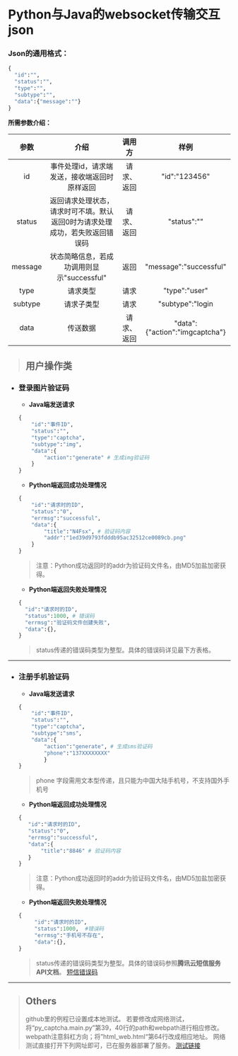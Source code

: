 # Python与Java的websocket传输交互json

### Json的通用格式：

```python
{
  "id":"",
  "status":"",
  "type":"",
  "subtype":"",
  "data":{"message":""}
}
```
**所需参数介绍：**

|参数|介绍|调用方|样例|
|:--:|:--:|:--:|:--:|
|id|事件处理id，请求端发送，接收端返回时原样返回|请求、返回|"id":"123456"|
|status|返回请求处理状态，请求时可不填。默认返回0时为请求处理成功，若失败返回错误码|请求、返回|"status":""|
|message|状态简略信息，若成功调用则显示"successful"|返回|"message":"successful"|
|type|请求类型|请求|"type":"user"|
|subtype|请求子类型|请求|"subtype":"login|
|data|传送数据|请求、返回|"data":{"action":"imgcaptcha"}|

> ## **用户操作类**
 + ### **登录图片验证码**
    + **Java端发送请求**
   ```python
   {
       "id":"事件ID",
       "status":"",
       "type":"captcha",
       "subtype":"img",
       "data":{
           "action":"generate" # 生成img验证码
       }
   }
   ```
   + **Python端返回成功处理情况**
   ```python
   {
       "id":"请求时的ID",
       "status":"0",
       "errmsg":"successful",
       "data":{
           "title":"N4Fsx", # 验证码内容
           "addr":"1ed39d9793fdddb95ac32512ce0089cb.png"
       }
   }
   ```
   > 注意：Python成功返回时的addr为验证码文件名，由MD5加盐加密获得。
   
   + **Python端返回失败处理情况**
   ```python
   {
     "id":"请求时的ID",
     "status":1000, # 错误码
     "errmsg":"验证码文件创建失败",
     "data":{},
   }
   ```
   > status传递的错误码类型为整型。具体的错误码详见最下方表格。
---
+ ### **注册手机验证码**
    + **Java端发送请求**
    ```python
    {
        "id":"事件ID",
        "status":"",
        "type":"captcha",
        "subtype":"sms",
        "data":{
            "action":"generate", # 生成sms验证码
            "phone":"137XXXXXXXX"
            }
    }
    ```
    > phone 字段需用文本型传递，且只能为中国大陆手机号，不支持国外手机号
   + **Python端返回成功处理情况**
   ```python
   {
      "id":"请求时的ID",
      "status":"0",
      "errmsg":"successful",
      "data":{
          "title":"8846" # 验证码内容
      }
   }
   ```
   > 注意：Python成功返回时的addr为验证码文件名，由MD5加盐加密获得。
   
   + **Python端返回失败处理情况**
   ```python
   {
        "id":"请求时的ID",
        "status":1000,  #错误码
        "errmsg":"手机号不存在",
        "data":{},
   }
   ```
   > status传递的错误码类型为整型。具体的错误码参照**腾讯云短信服务API文档**。
   > [短信错误码](https://cloud.tencent.com/document/product/382/3771 "腾讯云短信API文档")


---

> ## Others
> github里的例程已设置成本地测试。
> 若要修改成网络测试，将“py_captcha.main.py”第39，40行的path和webpath进行相应修改。
> webpath注意斜杠方向；将”html_web.html“第64行改成相应地址。
> 网络测试直接打开下列网址即可，已在服务器部署了服务。
> [测试链接](http://www.lcworkroom.cn/captcha.html "本小宅")